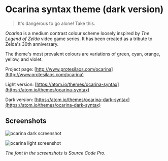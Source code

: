 # Ocarina syntax theme (dark version)

> It's dangerous to go alone! Take this.

*Ocarina* is a medium contrast colour scheme loosely inspired by *The Legend of Zelda* video game series. It has been created as a tribute to Zelda's 30th anniversary.

The theme's most prevalent colours are variations of green, cyan, orange, yellow, and violet.

Project page: [http://www.protesilaos.com/ocarina](http://www.protesilaos.com/ocarina)

Light version: [https://atom.io/themes/ocarina-syntax](https://atom.io/themes/ocarina-syntax)

Dark version: [https://atom.io/themes/ocarina-dark-syntax](https://atom.io/themes/ocarina-dark-syntax)

## Screenshots

![ocarina dark screenshot](https://raw.githubusercontent.com/protesilaos/prot16/master/ocarina/img/ocarina_dark_sample.png)

![ocarina light screenshot](https://raw.githubusercontent.com/protesilaos/prot16/master/ocarina/img/ocarina_light_sample.png)

*The font in the screenshots is Source Code Pro*.
